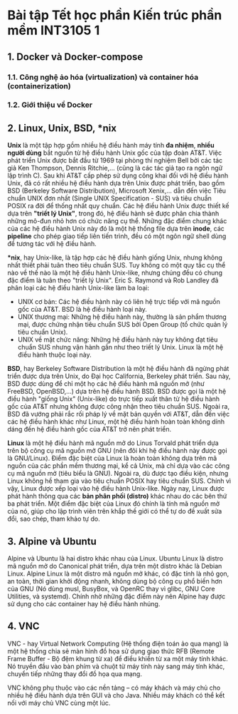 # Bài tập Tết học phần Kiến trúc phần mềm INT3105 1
## 1. Docker và Docker-compose
### 1.1. Công nghệ ảo hóa (virtualization) và container hóa (containerization)

### 1.2. Giới thiệu về Docker
## 2. Linux, Unix, BSD, *nix
**Unix** là một tập hợp gồm nhiều hệ điều hành máy tính **đa nhiệm**, **nhiều người dùng** bắt nguồn từ hệ điều hành Unix gốc của tập đoàn AT&T. Việc phát triển Unix được bắt đầu từ 1969 tại phòng thí nghiệm Bell bởi các tác giả Ken Thompson, Dennis Ritchie,... (cũng là các tác giả tạo ra ngôn ngữ lập trình C).
Sau khi AT&T cấp phép sử dụng công khai đối với hệ điều hành Unix, đã có rất nhiều hệ điều hành dựa trên Unix được phát triển, bao gồm BSD (Berkeley Software Distribution), Microsoft Xenix,... dẫn đến việc Tiêu chuẩn UNIX đơn nhất (Single UNIX Specification - SUS) và tiêu chuẩn POSIX ra đời để thống nhất quy chuẩn.
Các hệ điều hành Unix được thiết kế dựa trên **"triết lý Unix"**, trong đó, hệ điều hành sẽ được phân chia thành những mô-đun nhỏ hơn có chức năng cụ thể. Những đặc điểm chung khác của các hệ điều hành Unix này đó là một hệ thống file dựa trên **inode**, các **pipeline** cho phép giao tiếp liên tiến trình, đều có một ngôn ngữ shell dùng để tương tác với hệ điều hành.

**\*nix**, hay Unix-like, là tập hợp các hệ điều hành giống Unix, nhưng không nhất thiết phải tuân theo tiêu chuẩn SUS. Tuy không có một quy tắc cụ thể nào về thế nào là một hệ điều hành Unix-like, nhưng chúng đều có chung đặc điểm là tuân theo "triết lý Unix". Eric S. Raymond và Rob Landley đã phân loại các hệ điều hành Unix-like làm ba loại:
* UNIX cơ bản: Các hệ điều hành này có liên hệ trực tiếp với mã nguồn gốc của AT&T. BSD là hệ điều hành loại này.
* UNIX thương mại: Những hệ điều hành này, thường là sản phẩm thương mại, được chứng nhận tiêu chuẩn SUS bởi Open Group (tổ chức quản lý tiêu chuẩn Unix).
* UNIX về mặt chức năng: Những hệ điều hành này tuy không đạt tiêu chuẩn SUS nhưng vận hành gần như theo triết lý Unix. Linux là một hệ điều hành thuộc loại này. 

**BSD**, hay Berkeley Software Distribution là một hệ điều hành đã ngừng phát triển được dựa trên Unix, do Đại học California, Berkeley phát triển. Sau này, BSD được dùng để chỉ một họ các hệ điều hành mã nguồn mở (như FreeBSD, OpenBSD,...) dựa trên hệ điều hành BSD. BSD được gọi là một hệ điều hành "giống Unix" (Unix-like) do trực tiếp xuất thân từ hệ điều hành gốc của AT&T nhưng không được công nhận theo tiêu chuẩn SUS. Ngoài ra, BSD đã vướng phải rắc rối pháp lý về mặt bản quyền với AT&T, dẫn đến việc các hệ điều hành khác như Linux, một hệ điều hành hoàn toàn không dính dáng đến hệ điều hành gốc của AT&T trở nên phát triển.

**Linux** là một hệ điều hành mã nguồn mở do Linus Torvald phát triển dựa trên bộ công cụ mã nguồn mở GNU (nên đôi khi hệ điều hành này được gọi là GNU/Linux). Điểm đặc biệt của Linux là hoàn toàn không dựa trên mã nguồn của các phần mềm thương mại, kể cả Unix, mà chỉ dựa vào các công cụ mã nguồn mở (tiêu biểu là GNU). Ngoài ra, dù được tạo điều kiện, nhưng Linux không hề tham gia vào tiêu chuẩn POSIX hay tiêu chuẩn SUS. Chính vì vậy, Linux được xếp loại vào hệ điều hành Unix-like. Ngày nay, Linux được phát hành thông qua các **bản phân phối (distro)** khác nhau do các bên thứ ba phát triển. Một điểm đặc biệt của Linux đó chính là tính mã nguồn mở của nó, giúp cho lập trình viên trên khắp thế giới có thể tự do đề xuất sửa đổi, sao chép, tham khảo tự do.

## 3. Alpine và Ubuntu
Alpine và Ubuntu là hai distro khác nhau của Linux. Ubuntu Linux là distro mã nguồn mở do Canonical phát triển, dựa trên một distro khác là Debian Linux. Alpine Linux là một distro mã nguồn mở khác, có đặc tính là nhỏ gọn, an toàn, thời gian khởi động nhanh, không dùng bộ công cụ phổ biến hơn của GNU (Nó dùng musl, BusyBox, và OpenRC thay vì glibc, GNU Core Utilities, và systemd). Chính nhờ những đặc điểm này nên Alpine hay được sử dụng cho các container hay hệ điều hành nhúng.

## 4. VNC
VNC - hay Virtual Network Computing (Hệ thống điện toán ảo qua mạng) là một hệ thống chia sẻ màn hình đồ họa sử dụng giao thức RFB (Remote Frame Buffer - Bộ đệm khung từ xa) để điều khiển từ xa một máy tính khác. Nó truyền đầu vào bàn phím và chuột từ máy tính này sang máy tính khác, chuyển tiếp những thay đổi đồ họa qua mạng.

VNC không phụ thuộc vào các nền tảng – ​​có máy khách và máy chủ cho nhiều hệ điều hành dựa trên GUI và cho Java. Nhiều máy khách có thể kết nối với máy chủ VNC cùng một lúc.

  

